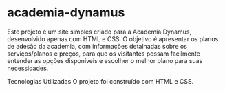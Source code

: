 # academia-dynamus

Este projeto é um site simples criado para a Academia Dynamus, desenvolvido apenas com HTML e CSS. O objetivo é apresentar os planos de adesão da academia, com informações detalhadas sobre os serviços/planos e preços, para que os visitantes possam facilmente entender as opções disponíveis e escolher o melhor plano para suas necessidades.

Tecnologias Utilizadas
O projeto foi construído com HTML e CSS.
